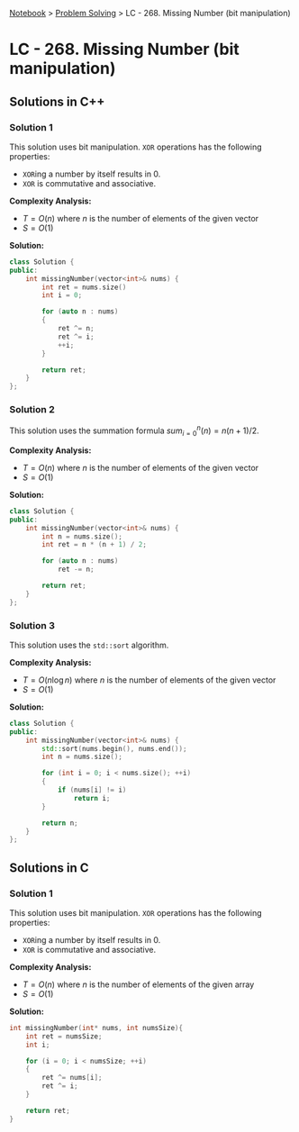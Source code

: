 <a href="../">Notebook</a> > <a href="./">Problem Solving</a> > LC - 268. Missing Number (bit manipulation)

# LC - 268. Missing Number (bit manipulation)



## Solutions in C++

### Solution 1

This solution uses bit manipulation. `XOR` operations has the following properties:

* `XOR`ing a number by itself results in 0.
* `XOR` is commutative and associative.

**Complexity Analysis:**

*  $T = O(n)$ where $n$ is the number of elements of the given vector    
*  $S = O(1)$

**Solution:**

```cpp
class Solution {
public:
    int missingNumber(vector<int>& nums) {
        int ret = nums.size()
        int i = 0;

        for (auto n : nums)
        {
            ret ^= n;
            ret ^= i;
            ++i;
        }

        return ret;
    }
};
```



### Solution 2

This solution uses the summation formula $sum_{i = 0}^{n}(n) = n(n+1)/2$.

**Complexity Analysis:**

*  $T = O(n)$ where $n$ is the number of elements of the given vector    
*  $S = O(1)$

**Solution:**

```cpp
class Solution {
public:
    int missingNumber(vector<int>& nums) {
        int n = nums.size();
        int ret = n * (n + 1) / 2;

        for (auto n : nums)
            ret -= n;       

        return ret;
    }
};
```



### Solution 3

This solution uses the `std::sort` algorithm.

**Complexity Analysis:**

*  $T = O(n\log n)$ where $n$ is the number of elements of the given vector    
*  $S = O(1)$

**Solution:**

```cpp
class Solution {
public:
    int missingNumber(vector<int>& nums) {
        std::sort(nums.begin(), nums.end());
        int n = nums.size();

        for (int i = 0; i < nums.size(); ++i)
        {
            if (nums[i] != i)
                return i;
        }

        return n;
    }
};
```



## Solutions in C

### Solution 1

This solution uses bit manipulation. `XOR` operations has the following properties:

* `XOR`ing a number by itself results in 0.
* `XOR` is commutative and associative.

**Complexity Analysis:**

*  $T = O(n)$ where $n$ is the number of elements of the given array    
*  $S = O(1)$

**Solution:**

```c
int missingNumber(int* nums, int numsSize){
    int ret = numsSize;
    int i;

    for (i = 0; i < numsSize; ++i)
    {
        ret ^= nums[i];
        ret ^= i;
    }

    return ret;
}
```

